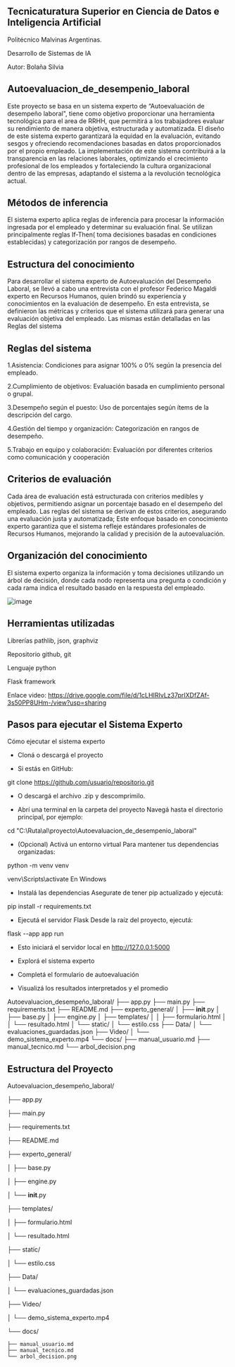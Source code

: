 ## Tecnicaturatura Superior en Ciencia de Datos e Inteligencia Artificial

Politécnico Malvinas Argentinas.

Desarrollo de Sistemas de IA

Autor: Bolaña Silvia

## Autoevaluacion_de_desempenio_laboral



Este proyecto se basa en un sistema experto de “Autoevaluación de desempeño laboral", tiene como objetivo proporcionar una herramienta tecnológica para el area de RRHH, que permitirá a los trabajadores evaluar su rendimiento de manera objetiva, estructurada y automatizada. El diseño de este sistema experto garantizará la equidad en la evaluación, evitando sesgos y ofreciendo recomendaciones basadas en datos proporcionados por el propio empleado. La implementación de este sistema contribuirá a la transparencia en las relaciones laborales, optimizando el crecimiento profesional de los empleados y fortaleciendo la cultura organizacional dentro de las empresas, adaptando el sistema a la revolución tecnológica actual.

## Métodos de inferencia

El sistema experto aplica reglas de inferencia para procesar la información ingresada por el empleado y determinar su evaluación final. Se utilizan principalmente reglas If-Then( toma decisiones basadas en condiciones establecidas) y categorización por rangos de desempeño.

## Estructura del conocimiento

Para desarrollar el sistema experto de Autoevaluación del Desempeño Laboral, se llevó a cabo una entrevista con el profesor Federico Magaldi experto en Recursos Humanos, quien brindó su experiencia y conocimientos en la evaluación de desempeño. En esta entrevista, se definieron las métricas y criterios que el sistema utilizará para generar una evaluación objetiva del empleado. Las mismas están detalladas en las Reglas del sistema 

## Reglas del sistema

   1.Asistencia: Condiciones para asignar 100% o 0% según la presencia del empleado.    

   2.Cumplimiento de objetivos: Evaluación basada en cumplimiento personal o grupal. 

   3.Desempeño según el puesto: Uso de porcentajes según ítems de la descripción del cargo.

   4.Gestión del tiempo y organización: Categorización en rangos de desempeño.

   5.Trabajo en equipo y colaboración: Evaluación por diferentes criterios como comunicación y cooperación

## Criterios de evaluación

Cada área de evaluación está estructurada con criterios medibles y objetivos, permitiendo asignar un porcentaje basado en el desempeño del empleado. Las reglas del sistema se derivan de estos criterios, asegurando una evaluación justa y automatizada; Este enfoque basado en conocimiento experto garantiza que el sistema refleje estándares profesionales de Recursos Humanos, mejorando la calidad y precisión de la autoevaluación.

## Organización del conocimiento

El sistema experto organiza la información y toma decisiones utilizando un árbol de decisión, donde cada nodo representa una pregunta o condición y cada rama indica el resultado basado en la respuesta del empleado.

![image](https://github.com/user-attachments/assets/91a86160-8d80-4a75-87dc-a925100abaf6)




## Herramientas utilizadas
Librerías pathlib, json, graphviz

Repositorio github, git

Lenguaje python

Flask framework

Enlace video: https://drive.google.com/file/d/1cLHIRIvLz37prIXDfZAf-3s50PP8UHm-/view?usp=sharing

## Pasos para ejecutar el Sistema Experto

Cómo ejecutar el sistema experto

- Cloná o descargá el proyecto
  
- Si estás en GitHub:
  
git clone https://github.com/usuario/repositorio.git

- O descargá el archivo .zip y descomprimilo.
  
- Abrí una terminal en la carpeta del proyecto Navegá hasta el directorio principal, por ejemplo:
  
cd "C:\Ruta\al\proyecto\Autoevaluacion_de_desempenio_laboral"

- (Opcional) Activá un entorno virtual Para mantener tus dependencias organizadas:
  
python -m venv venv

venv\Scripts\activate   En Windows

- Instalá las dependencias Asegurate de tener pip actualizado y ejecutá:
  
pip install -r requirements.txt

- Ejecutá el servidor Flask Desde la raíz del proyecto, ejecutá:
  
flask --app app run

- Esto iniciará el servidor local en http://127.0.0.1:5000
  
- Explorá el sistema experto
  
- Completá el formulario de autoevaluación
  
- Visualizá los resultados interpretados y el promedio


Autoevaluacion_desempeño_laboral/
├── app.py
├── main.py
├── requirements.txt
├── README.md
├── experto_general/
│   ├── __init__.py
│   ├── base.py
│   ├── engine.py
│   ├── templates/
│   │   ├── formulario.html
│   │   └── resultado.html
│   └── static/
│       └── estilo.css
├── Data/
│   └── evaluaciones_guardadas.json
├── Video/
│   └── demo_sistema_experto.mp4
└── docs/
    ├── manual_usuario.md
    ├── manual_tecnico.md
    └── arbol_decision.png


                                  




## Estructura del Proyecto
Autoevaluacion_desempeño_laboral/

├── app.py

├── main.py

├── requirements.txt

├── README.md

├── experto_general/

│   ├── base.py

│   ├── engine.py

│   └── __init__.py

├── templates/

│   ├── formulario.html

│   └── resultado.html

├── static/

│   └── estilo.css

├── Data/

│   └── evaluaciones_guardadas.json

├── Video/

│   └── demo_sistema_experto.mp4

└── docs/

    ├── manual_usuario.md
    ├── manual_tecnico.md
    └── arbol_decision.png

